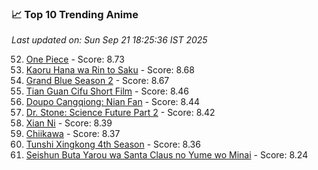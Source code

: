 ### 📈 Top 10 Trending Anime

*Last updated on: Sun Sep 21 18:25:36 IST 2025*

52. [One Piece](https://myanimelist.net/anime/21) - Score: 8.73
68. [Kaoru Hana wa Rin to Saku](https://myanimelist.net/anime/59845) - Score: 8.68
73. [Grand Blue Season 2](https://myanimelist.net/anime/59986) - Score: 8.67
168. [Tian Guan Cifu Short Film](https://myanimelist.net/anime/60988) - Score: 8.46
182. [Doupo Cangqiong: Nian Fan](https://myanimelist.net/anime/51039) - Score: 8.44
193. [Dr. Stone: Science Future Part 2](https://myanimelist.net/anime/61322) - Score: 8.42
215. [Xian Ni](https://myanimelist.net/anime/55809) - Score: 8.39
231. [Chiikawa](https://myanimelist.net/anime/50250) - Score: 8.37
244. [Tunshi Xingkong 4th Season](https://myanimelist.net/anime/56524) - Score: 8.36
358. [Seishun Buta Yarou wa Santa Claus no Yume wo Minai](https://myanimelist.net/anime/57433) - Score: 8.24
